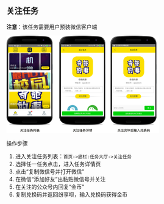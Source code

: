 ## 关注任务

**注意**：该任务需要用户预装微信客户端

<img src="./asserts/04-all.png" width="400px">

操作步骤

1. 进入关注任务列表：`首页->底栏:任务大厅->关注任务`
2. 选择任一任务点击，进入任务详情页
3. 点击“复制微信号并打开微信”
4. 在微信“添加好友”出黏贴微信号并关注
5. 在关注的公众号内回复“金币”
6. 复制兑换码并返回纷享呗，输入兑换码获得金币
